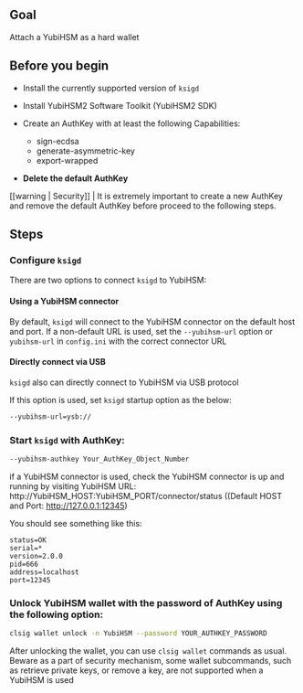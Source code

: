 ## Goal

Attach a YubiHSM as a hard wallet

## Before you begin

* Install the currently supported version of `ksigd`

* Install YubiHSM2 Software Toolkit (YubiHSM2 SDK)

* Create an AuthKey with at least the following Capabilities:

   * sign-ecdsa
   * generate-asymmetric-key
   * export-wrapped

* **Delete the default AuthKey**

[[warning | Security]]
| It is extremely important to create a new AuthKey and remove the default AuthKey before proceed to the following steps.

## Steps

### Configure `ksigd`

   There are two options to connect `ksigd` to YubiHSM:

   #### Using a YubiHSM connector

   By default, `ksigd` will connect to the YubiHSM connector on the default host and port. If a non-default URL is used, set the `--yubihsm-url` option or `yubihsm-url` in `config.ini` with the correct connector URL

   #### Directly connect via USB

   `ksigd` also can directly connect to YubiHSM via USB protocol

   If this option is used, set `ksigd` startup option as the below:

   ```sh
   --yubihsm-url=ysb://
   ```

### Start `ksigd` with AuthKey:

   ```sh
   --yubihsm-authkey Your_AuthKey_Object_Number
   ```

   if a YubiHSM connector is used, check the YubiHSM connector is up and running by visiting YubiHSM URL:
      http://YubiHSM_HOST:YubiHSM_PORT/connector/status ((Default HOST and Port: http://127.0.0.1:12345)

   You should see something like this:

   ```console
   status=OK
   serial=*
   version=2.0.0
   pid=666
   address=localhost
   port=12345
   ```

### Unlock YubiHSM wallet with the password of AuthKey using the following option:

   ```sh
   clsig wallet unlock -n YubiHSM --password YOUR_AUTHKEY_PASSWORD
   ```

After unlocking the wallet, you can use `clsig wallet` commands as usual. Beware as a part of security mechanism, some wallet subcommands, such as retrieve private keys, or remove a key, are not supported when a YubiHSM is used